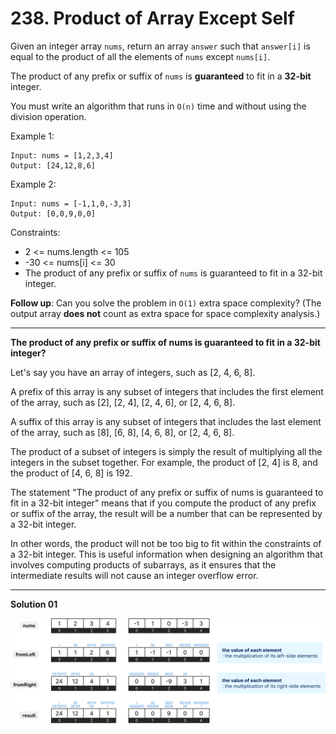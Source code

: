 # 238. Product of Array Except Self

Given an integer array `nums`, return an array `answer` such that `answer[i]` is equal to the product of all the elements of `nums` except `nums[i]`.

The product of any prefix or suffix of `nums` is **guaranteed** to fit in a **32-bit** integer.

You must write an algorithm that runs in `O(n)` time and without using the division operation.

Example 1:

```
Input: nums = [1,2,3,4]
Output: [24,12,8,6]
```

Example 2:

```
Input: nums = [-1,1,0,-3,3]
Output: [0,0,9,0,0]
```

Constraints:

- 2 <= nums.length <= 105
- -30 <= nums[i] <= 30
- The product of any prefix or suffix of `nums` is guaranteed to fit in a 32-bit integer.

**Follow up**: Can you solve the problem in `O(1)` extra space complexity? (The output array **does not** count as extra space for space complexity analysis.)

---
**The product of any prefix or suffix of nums is guaranteed to fit in a 32-bit integer?**

Let's say you have an array of integers, such as [2, 4, 6, 8].

A prefix of this array is any subset of integers that includes the first element of the array, such as [2], [2, 4], [2, 4, 6], or [2, 4, 6, 8].

A suffix of this array is any subset of integers that includes the last element of the array, such as [8], [6, 8], [4, 6, 8], or [2, 4, 6, 8].

The product of a subset of integers is simply the result of multiplying all the integers in the subset together. For example, the product of [2, 4] is 8, and the product of [4, 6, 8] is 192.

The statement "The product of any prefix or suffix of nums is guaranteed to fit in a 32-bit integer" means that if you compute the product of any prefix or suffix of the array, the result will be a number that can be represented by a 32-bit integer.

In other words, the product will not be too big to fit within the constraints of a 32-bit integer. This is useful information when designing an algorithm that involves computing products of subarrays, as it ensures that the intermediate results will not cause an integer overflow error.

---

**Solution 01**

![solution__01](solutions/01.svg)
